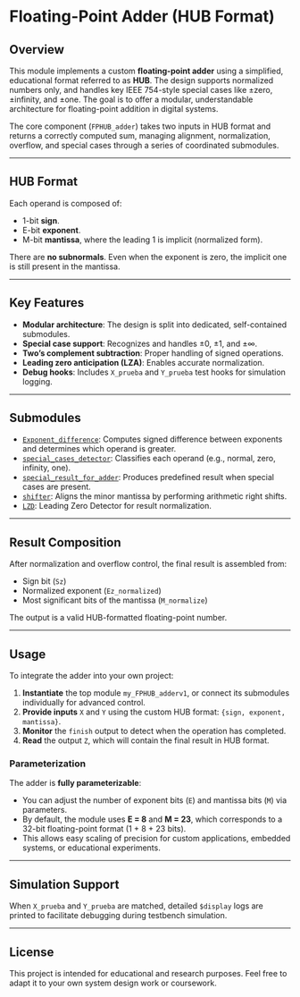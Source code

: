 # Floating-Point Adder (HUB Format)

## Overview

This module implements a custom **floating-point adder** using a simplified, educational format referred to as **HUB**. The design supports normalized numbers only, and handles key IEEE 754-style special cases like ±zero, ±infinity, and ±one. The goal is to offer a modular, understandable architecture for floating-point addition in digital systems.

The core component (`FPHUB_adder`) takes two inputs in HUB format and returns a correctly computed sum, managing alignment, normalization, overflow, and special cases through a series of coordinated submodules.

---

## HUB Format

Each operand is composed of:

- 1-bit **sign**.
- E-bit **exponent**.
- M-bit **mantissa**, where the leading 1 is implicit (normalized form).

There are **no subnormals**. Even when the exponent is zero, the implicit one is still present in the mantissa.

---

## Key Features

- **Modular architecture**: The design is split into dedicated, self-contained submodules.
- **Special case support**: Recognizes and handles ±0, ±1, and ±∞.
- **Two’s complement subtraction**: Proper handling of signed operations.
- **Leading zero anticipation (LZA)**: Enables accurate normalization.
- **Debug hooks**: Includes `X_prueba` and `Y_prueba` test hooks for simulation logging.

---

## Submodules

- [`Exponent_difference`](#Exponent_difference): Computes signed difference between exponents and determines which operand is greater.
- [`special_cases_detector`](#special_cases_detector): Classifies each operand (e.g., normal, zero, infinity, one).
- [`special_result_for_adder`](#special_result_for_adder): Produces predefined result when special cases are present.
- [`shifter`](#shifter): Aligns the minor mantissa by performing arithmetic right shifts.
- [`LZD`](#LZD): Leading Zero Detector for result normalization.

---

## Result Composition

After normalization and overflow control, the final result is assembled from:

- Sign bit (`Sz`)
- Normalized exponent (`Ez_normalized`)
- Most significant bits of the mantissa (`M_normalize`)

The output is a valid HUB-formatted floating-point number.

---

## Usage

To integrate the adder into your own project:

1. **Instantiate** the top module `my_FPHUB_adderv1`, or connect its submodules individually for advanced control.
2. **Provide inputs** `X` and `Y` using the custom HUB format: `{sign, exponent, mantissa}`.
3. **Monitor** the `finish` output to detect when the operation has completed.
4. **Read** the output `Z`, which will contain the final result in HUB format.

### Parameterization

The adder is **fully parameterizable**:
- You can adjust the number of exponent bits (`E`) and mantissa bits (`M`) via parameters.
- By default, the module uses **E = 8** and **M = 23**, which corresponds to a 32-bit floating-point format (1 + 8 + 23 bits).
- This allows easy scaling of precision for custom applications, embedded systems, or educational experiments.

---

## Simulation Support

When `X_prueba` and `Y_prueba` are matched, detailed `$display` logs are printed to facilitate debugging during testbench simulation.

---

## License

This project is intended for educational and research purposes.
Feel free to adapt it to your own system design work or coursework.
